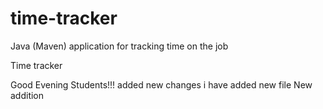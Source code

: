 # time-tracker
Java (Maven) application for tracking time on the job

Time tracker

Good Evening Students!!!
added new changes
i have added new file
New addition
